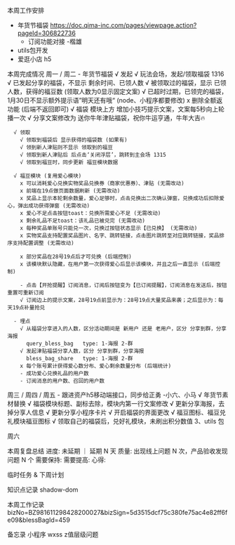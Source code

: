 本周工作安排
  - 年货节福袋 https://doc.qima-inc.com/pages/viewpage.action?pageId=306822736
    - 订阅功能对接 -楷雄
  - utils包开发
  - 爱逛小店 h5

本周完成情况
  周一 / 周二
    - 年货节福袋
      √ 发起
        √ 玩法会场，发起/领取福袋 1316
        √ 已发起分享的福袋，不显示 剩余时间、已领人数
        √ 被领取过的福袋，显示 已领人数，获得的福豆数 (领取人数为0显示固定文案)
        √ 已超时过期，已领完的福袋，1月30日不显示额外提示语”明天还有哦“ (node、小程序都要修改)
        x 删除全额返功能 (后端不返回即可)
        √ 福袋 模块上方 增加小技巧提示文案，文案每5秒向上轮播一次
        √ 分享文案修改为 送你牛年津贴福袋，祝你牛运亨通，牛年大吉🔥

      √ 领取
        √ 领取到福袋后 显示获得的福袋数 (如果有)
        √ 领到新人津贴则不显示 领取到的福豆
        √ 领取到新人津贴后 后点击‘关闭浮层’，跳转到主会场 1315
        √ 领取到福豆时，同步更新 福豆模块数据
      
      √ 福豆模块 (复用爱心模块)
        x 可以消耗爱心兑换实物奖品兑换券（商家优惠券）、津贴 (无需改动)
        x 前端在19点做页面数据刷新 (无需改动)
        x 奖品上显示本轮剩余数量，爱心足够时，点击兑换出二次确认弹窗，兑换成功后扣除爱心，弹出成功获得弹窗 (无需改动)
        x 爱心不足点击按钮toast：兑换所需爱心不足 (无需改动)
        x 剩余礼品不足toast：该礼品已被兑完 (无需改动)
        x 每种奖品单账号只能兑一次，兑换过按钮状态显示【已兑换】 (无需改动)
        x 实物奖品支持配置奖品图片、名字、跳转链接，点击图片跳转至对应跳转链接，奖品排序支持配置调整 (无需改动)

        x 部分奖品在28号19点后才可兑换 (后端控制)
        x 该模块默认隐藏，在用户第一次获得爱心后显示该模块，并且之后一直显示 (后端控制)

        - 点击【开抢提醒】订阅消息，订阅后按钮变为【已订阅提醒】，订阅消息在发送后，按钮重置可重新订阅
        √ 订阅边上的提示文案，28号19点前显示为：28号19点大量奖品来袭；之后显示为：每天19点补量抢兑

      - 埋点
        √ 从福袋分享进入的人数，区分活动期间是 新用户 还是 老用户，区分 分享到群，分享海报
          query_bless_bag   type: 1-海报 2-群
        √ 发起津贴福袋分享人数，区分 分享到群，分享海报
          bless_bag_share   type: 1-海报 2-群
        x 每个账号累计获得爱心数分布、爱心剩余数量分布 (后端统计)
        - 成功爱心兑换礼品的用户数
        - 订阅消息的用户数、召回的用户数
  周三 / 周四 / 周五
    - 跟进资产h5移动端接口，同步给正勇 -小六、小马
    √ 年货节素材替换
      √ 福袋模块标题、副标去除，模块内第一行文案修改
      √ 更新分享海报，去掉分享人信息
      √ 更新分享小程序卡片
      √ 开启福袋的界面更改
      √ 福豆图标、福豆兑礼模块福豆图标
      √ 领取自己的福袋后，兑好礼模块，未刷出积分数值
    3、utils 包
    
  周六

本周复盘总结
  进度: 未延期 ｜ 延期 N 天
  质量: 出现线上问题 N 次，产品验收发现问题 N 个
  需要保持:
  需要提高:
  心得:

临时任务 & 下周计划
           
知识点记录
  shadow-dom


本周工作记录
  bizNo=BZ981611298428200027&bizSign=5d3515dcf75c380fe75ac4e82ff6fe09&blessBagId=459


备忘录
  小程序 wxss z值层级问题

